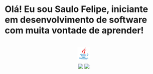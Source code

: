 # Olá! Eu sou Saulo Felipe, iniciante em desenvolvimento de software com muita vontade de aprender!

<div align="center">
  <a href="https://github.com/saulllofelipe">
  
<div style="display: inline_block"><br>
  
  
  <img align="center" alt="Saulo-Java" height="40" width="40" src="https://raw.githubusercontent.com/devicons/devicon/master/icons/java/java-original.svg">
  
</div>
<div> 
  
  <a href = "mailto:saulllofelipe@gmail.com"><img src="https://img.shields.io/badge/-Gmail-%23333?style=for-the-badge&logo=gmail&logoColor=white" target="_blank"></a>
  <a href="https://www.linkedin.com/in/saulo-felipe-872479127/" target="_blank"><img src="https://img.shields.io/badge/-LinkedIn-%230077B5?style=for-the-badge&logo=linkedin&logoColor=white" target="_blank"></a> 
 
  
</div>
